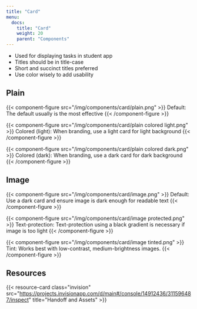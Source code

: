 ```yaml
---
title: "Card"
menu:
  docs:
    title: "Card"
    weight: 20
    parent: "Components"
---
```


- Used for displaying tasks in student app
- Titles should be in title-case
- Short and succinct titles preferred
- Use color wisely to add usability

## Plain

{{< component-figure src="/img/components/card/plain.png" >}}
  Default: The default usually is the most effective
{{< /component-figure >}}

{{< component-figure src="/img/components/card/plain colored light.png" >}}
  Colored (light): When branding, use a light card for light background
{{< /component-figure >}}

{{< component-figure src="/img/components/card/plain colored dark.png" >}}
  Colored (dark): When branding, use a dark card for dark background
{{< /component-figure >}}

## Image

{{< component-figure src="/img/components/card/image.png" >}}
  Default: Use a dark card and ensure image is dark enough for readable text
{{< /component-figure >}}

{{< component-figure src="/img/components/card/image protected.png" >}}
  Text-protection: Text-protection using a black gradient is necessary if image is too light
{{< /component-figure >}}

{{< component-figure src="/img/components/card/image tinted.png" >}}
  Tint: Works best with low-contrast, medium-brightness images.
{{< /component-figure >}}

## Resources

{{< resource-card class="invision" src="https://projects.invisionapp.com/d/main#/console/14912436/311596487/inspect" title="Handoff and Assets" >}}